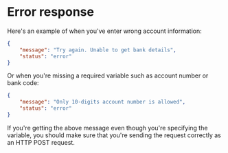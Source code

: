 # Error response 

Here's an example of when you've enter wrong account information:

```JSON
{
    "message": "Try again. Unable to get bank details",
    "status": "error"
}
```

Or when you're missing a required variable such as account number or bank code:

```JSON
{
    "message": "Only 10-digits account number is allowed",
    "status": "error"
}
```

If you're getting the above message even though you're specifying the variable, you should make sure that you're sending the request correctly as an HTTP POST request.
